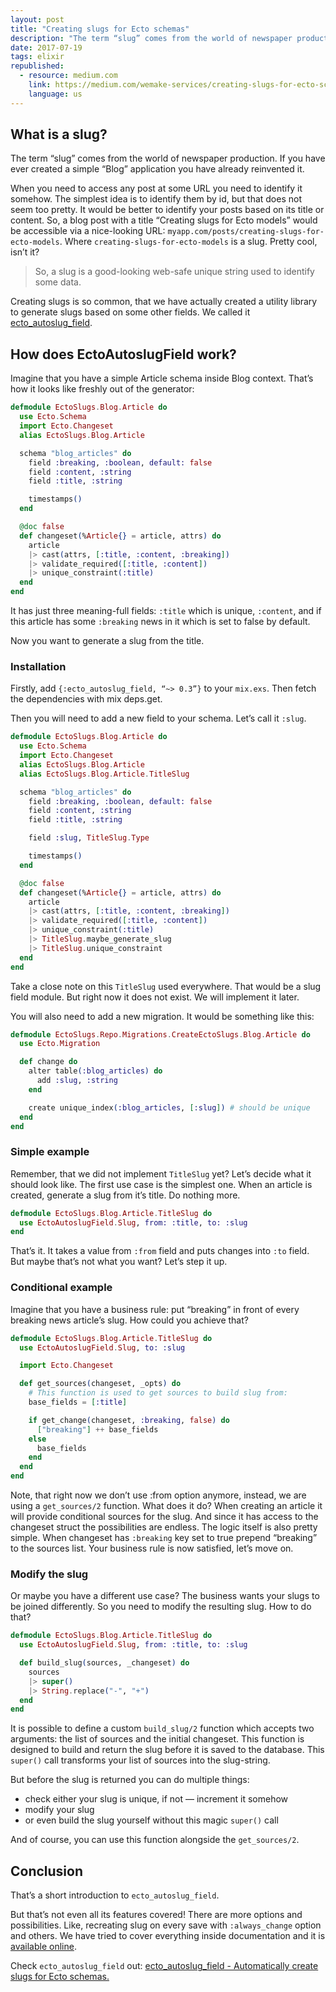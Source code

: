 ```yaml
---
layout: post
title: "Creating slugs for Ecto schemas"
description: "The term “slug” comes from the world of newspaper production. If you have ever created a simple “Blog” application you have already reinvented it. Let's have a look at how you can use slugs in Elixir apps."
date: 2017-07-19
tags: elixir
republished:
  - resource: medium.com
    link: https://medium.com/wemake-services/creating-slugs-for-ecto-schemas-7349513410f0
    language: us
---
```


## What is a slug?

The term “slug” comes from the world of newspaper production. If you have ever created a simple “Blog” application you have already reinvented it.

When you need to access any post at some URL you need to identify it somehow. The simplest idea is to identify them by id, but that does not seem too pretty.
It would be better to identify your posts based on its title or content.
So, a blog post with a title “Creating slugs for Ecto models” would be accessible via a nice-looking URL: `myapp.com/posts/creating-slugs-for-ecto-models`. Where `creating-slugs-for-ecto-models` is a slug. Pretty cool, isn’t it?

> So, a slug is a good-looking web-safe unique string used to identify some data.

Creating slugs is so common, that we have actually created a utility library to generate slugs based on some other fields.
We called it [ecto_autoslug_field](https://github.com/sobolevn/ecto_autoslug_field).

## How does EctoAutoslugField work?

Imagine that you have a simple Article schema inside Blog context.
That’s how it looks like freshly out of the generator:

```elixir
defmodule EctoSlugs.Blog.Article do
  use Ecto.Schema
  import Ecto.Changeset
  alias EctoSlugs.Blog.Article

  schema "blog_articles" do
    field :breaking, :boolean, default: false
    field :content, :string
    field :title, :string

    timestamps()
  end

  @doc false
  def changeset(%Article{} = article, attrs) do
    article
    |> cast(attrs, [:title, :content, :breaking])
    |> validate_required([:title, :content])
    |> unique_constraint(:title)
  end
end
```

It has just three meaning-full fields: `:title` which is unique, `:content`, and if this article has some `:breaking` news in it which is set to false by default.

Now you want to generate a slug from the title.

### Installation

Firstly, add `{:ecto_autoslug_field, “~> 0.3”}` to your `mix.exs`.
Then fetch the dependencies with mix deps.get.

Then you will need to add a new field to your schema. Let’s call it `:slug`.

```elixir
defmodule EctoSlugs.Blog.Article do
  use Ecto.Schema
  import Ecto.Changeset
  alias EctoSlugs.Blog.Article
  alias EctoSlugs.Blog.Article.TitleSlug

  schema "blog_articles" do
    field :breaking, :boolean, default: false
    field :content, :string
    field :title, :string

    field :slug, TitleSlug.Type

    timestamps()
  end

  @doc false
  def changeset(%Article{} = article, attrs) do
    article
    |> cast(attrs, [:title, :content, :breaking])
    |> validate_required([:title, :content])
    |> unique_constraint(:title)
    |> TitleSlug.maybe_generate_slug
    |> TitleSlug.unique_constraint
  end
end
```

Take a close note on this `TitleSlug` used everywhere.
That would be a slug field module. But right now it does not exist.
We will implement it later.

You will also need to add a new migration. It would be something like this:

```elixir
defmodule EctoSlugs.Repo.Migrations.CreateEctoSlugs.Blog.Article do
  use Ecto.Migration

  def change do
    alter table(:blog_articles) do
      add :slug, :string
    end

    create unique_index(:blog_articles, [:slug]) # should be unique
  end
end
```

### Simple example

Remember, that we did not implement `TitleSlug` yet? Let’s decide what it should look like. The first use case is the simplest one. When an article is created, generate a slug from it’s title. Do nothing more.

```elixir
defmodule EctoSlugs.Blog.Article.TitleSlug do
  use EctoAutoslugField.Slug, from: :title, to: :slug
end
```

That’s it. It takes a value from `:from` field and puts changes into `:to` field. But maybe that’s not what you want? Let’s step it up.

### Conditional example

Imagine that you have a business rule: put “breaking” in front of every breaking news article’s slug. How could you achieve that?

```elixir
defmodule EctoSlugs.Blog.Article.TitleSlug do
  use EctoAutoslugField.Slug, to: :slug

  import Ecto.Changeset

  def get_sources(changeset, _opts) do
    # This function is used to get sources to build slug from:
    base_fields = [:title]

    if get_change(changeset, :breaking, false) do
      ["breaking"] ++ base_fields
    else
      base_fields
    end
  end
end
```

Note, that right now we don’t use :from option anymore, instead, we are using a `get_sources/2` function.
What does it do? When creating an article it will provide conditional sources for the slug.
And since it has access to the changeset struct the possibilities are endless.
The logic itself is also pretty simple.
When changeset has `:breaking` key set to true prepend “breaking” to the sources list.
Your business rule is now satisfied, let’s move on.

### Modify the slug

Or maybe you have a different use case?
The business wants your slugs to be joined differently.
So you need to modify the resulting slug. How to do that?

```elixir
defmodule EctoSlugs.Blog.Article.TitleSlug do
  use EctoAutoslugField.Slug, from: :title, to: :slug

  def build_slug(sources, _changeset) do
    sources
    |> super()
    |> String.replace("-", "+")
  end
end
```

It is possible to define a custom `build_slug/2` function which accepts two arguments: the list of sources and the initial changeset.
This function is designed to build and return the slug before it is saved to the database.
This `super()` call transforms your list of sources into the slug-string.

But before the slug is returned you can do multiple things:

* check either your slug is unique, if not — increment it somehow
* modify your slug
* or even build the slug yourself without this magic `super()` call

And of course, you can use this function alongside the `get_sources/2`.

## Conclusion

That’s a short introduction to `ecto_autoslug_field`.

But that’s not even all its features covered! There are more options and possibilities.
Like, recreating slug on every save with `:always_change` option and others.
We have tried to cover everything inside documentation and it is [available online](https://hexdocs.pm/ecto_autoslug_field/readme.html).

Check `ecto_autoslug_field` out:
[ecto_autoslug_field - Automatically create slugs for Ecto schemas.](https://github.com/sobolevn/ecto_autoslug_field)
